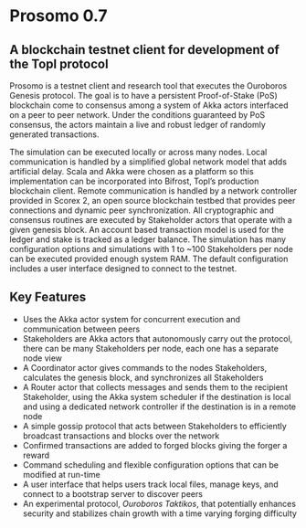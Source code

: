 # Prosomo 0.7

## A blockchain testnet client for development of the Topl protocol

Prosomo is a testnet client and research tool that executes the Ouroboros Genesis protocol.  The goal is to have a persistent Proof-of-Stake (PoS) blockchain come to consensus among a system of Akka actors interfaced on a peer to peer network.  Under the conditions guaranteed by PoS consensus, the actors maintain a live and robust ledger of randomly generated transactions.

The simulation can be executed locally or across many nodes.  Local communication is handled by a simplified global network model that adds artificial delay.  Scala and Akka were chosen as a platform so this implementation can be incorporated into Bifrost, Topl’s production blockchain client.  Remote communication is handled by a network controller provided in Scorex 2, an open source blockchain testbed that provides peer connections and dynamic peer synchronization.  All cryptographic and consensus routines are executed by Stakeholder actors that operate with a given genesis block. An account based transaction model is used for the ledger and stake is tracked as a ledger balance.  The simulation has many configuration options and simulations with 1 to ~100 Stakeholders per node can be executed provided enough system RAM.  The default configuration includes a user interface designed to connect to the testnet.

## Key Features
- Uses the Akka actor system for concurrent execution and communication between peers
- Stakeholders are Akka actors that autonomously carry out the protocol, there can be many Stakeholders per node, each one has a separate node view
- A Coordinator actor gives commands to the nodes Stakeholders, calculates the genesis block, and synchronizes all Stakeholders
- A Router actor that collects messages and sends them to the recipient Stakeholder, using the Akka system scheduler if the destination is local and using a dedicated network controller if the destination is in a remote node
- A simple gossip protocol that acts between Stakeholders to efficiently broadcast transactions and blocks over the network
- Confirmed transactions are added to forged blocks giving the forger a reward
- Command scheduling and flexible configuration options that can be modified at run-time
- A user interface that helps users track local files, manage keys, and connect to a bootstrap server to discover peers
- An experimental protocol, *Ouroboros Taktikos*, that potentially enhances security and stabilizes chain growth with a time varying forging difficulty
